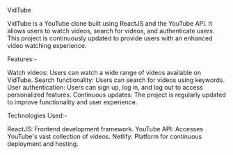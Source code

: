 VidTube

VidTube is a YouTube clone built using ReactJS and the YouTube API. It allows users to watch videos, search for videos, and authenticate users. This project is continuously updated to provide users with an enhanced video watching experience.

Features:-

Watch videos: Users can watch a wide range of videos available on VidTube.
Search functionality: Users can search for videos using keywords.
User authentication: Users can sign up, log in, and log out to access personalized features.
Continuous updates: The project is regularly updated to improve functionality and user experience.

Technologies Used:-

ReactJS: Frontend development framework.
YouTube API: Accesses YouTube's vast collection of videos.
Netlify: Platform for continuous deployment and hosting.
